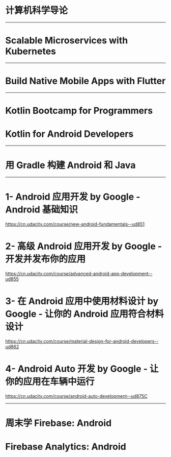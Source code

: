 # 计算机科学导论

---

# Scalable Microservices with Kubernetes

---

# Build Native Mobile Apps with Flutter

---

# Kotlin Bootcamp for Programmers

# Kotlin for Android Developers

---

# 用 Gradle 构建 Android 和 Java

---

# 1- Android 应用开发 by Google - Android 基础知识
https://cn.udacity.com/course/new-android-fundamentals--ud851
# 2- 高级 Android 应用开发 by Google - 开发并发布你的应用
https://cn.udacity.com/course/advanced-android-app-development--ud855
# 3- 在 Android 应用中使用材料设计 by Google - 让你的 Android 应用符合材料设计
https://cn.udacity.com/course/material-design-for-android-developers--ud862
# 4- Android Auto 开发 by Google - 让你的应用在车辆中运行
https://cn.udacity.com/course/android-auto-development--ud875C

---

# 周末学 Firebase: Android

# Firebase Analytics: Android
